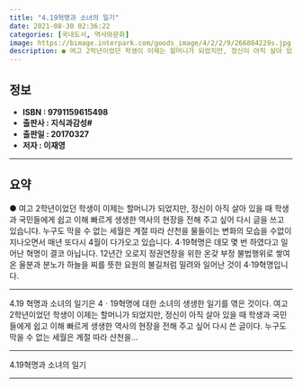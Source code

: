 ```yaml
---
title: "4.19혁명과 소녀의 일기"
date: 2021-08-30 02:36:22
categories: [국내도서, 역사와문화]
image: https://bimage.interpark.com/goods_image/4/2/2/9/266884229s.jpg
description: ● 여고 2학년이었던 학생이 이제는 할머니가 되었지만, 정신이 아직 살아 있을 때 학생과 국민들에게 쉽고 이해 빠르게 생생한 역사의 현장을 전해 주고 싶어 다시 글을 쓰고 있습니다. 누구도 막을 수 없는 세월은 계절 따라 산천을 물들이는 변화의 모습을 수없이 지나오면서 매년 또다시 4
---
```


## **정보**

- **ISBN : 9791159615498**
- **출판사 : 지식과감성#**
- **출판일 : 20170327**
- **저자 : 이재영**

------



## **요약**

●  여고 2학년이었던 학생이 이제는 할머니가 되었지만, 정신이 아직 살아 있을 때 학생과 국민들에게 쉽고 이해 빠르게 생생한 역사의 현장을 전해 주고 싶어 다시 글을 쓰고 있습니다. 누구도 막을 수 없는 세월은 계절 따라 산천을 물들이는 변화의 모습을 수없이 지나오면서 매년 또다시 4월이 다가오고 있습니다. 4·19혁명은 데모 몇 번 하였다고 일어난 혁명이 결코 아닙니다. 12년간 오로지 정권연장을 위한 온갖 부정 불법행위로 쌓여 온 울분과 분노가 하늘을 찌를 뜻한 요원의 불길처럼 밀려와 일어난 것이 4·19혁명입니다.

------

4.19 혁명과 소녀의 일기은 4ㆍ19혁명에 대한 소녀의 생생한 일기를 엮은 것이다. 여고 2학년이었던 학생이 이제는 할머니가 되었지만, 정신이 아직 살아 있을 때 학생과 국민들에게 쉽고 이해 빠르게 생생한 역사의 현장을 전해 주고 싶어 다시 쓴 글이다. 누구도 막을 수 없는 세월은 계절 따라 산천을... 

------


4.19혁명과 소녀의 일기 

------


